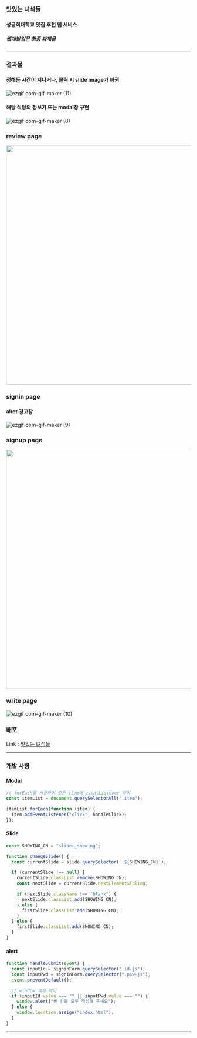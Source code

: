 ### 맛있는 녀석들

#### 성공회대학교 맛집 추천 웹 서비스

##### 웹개발입문 최종 과제물

---

### 결과물

#### 정해둔 시간이 지나거나, 클릭 시 slide image가 바뀜

![ezgif com-gif-maker (11)](https://user-images.githubusercontent.com/63100352/109526396-d986d300-7af5-11eb-8129-4020bd11578e.gif)


#### 해당 식당의 정보가 뜨는 modal창 구현

![ezgif com-gif-maker (8)](https://user-images.githubusercontent.com/63100352/109523248-7d6e7f80-7af2-11eb-976c-bb0fdff38fb0.gif)


### review page

<img src="https://user-images.githubusercontent.com/63100352/109517607-cc191b00-7aec-11eb-974a-dab94cbce658.PNG" width="650px">

### signin page
#### alret 경고창

![ezgif com-gif-maker (9)](https://user-images.githubusercontent.com/63100352/109524740-31bcd580-7af4-11eb-921d-aa4d6c6e704c.gif)

### signup page

<img src="https://user-images.githubusercontent.com/63100352/109517614-cd4a4800-7aec-11eb-8aa9-8c4146c7d8c7.PNG" width="650px">

### write page

![ezgif com-gif-maker (10)](https://user-images.githubusercontent.com/63100352/109525095-86f8e700-7af4-11eb-8a42-6fba9cb9981e.gif)


### 배포

Link : [맛있는 녀석들](https://hanseulhee.github.io/Delicious_guys/)

---

### 개발 사항

#### Modal

```js
// forEach를 사용하여 모든 item에 eventListener 부여
const itemList = document.querySelectorAll(".item");

itemList.forEach(function (item) {
  item.addEventListener("click", handleClick);
});
```

#### Slide

```js
const SHOWING_CN = "slider_showing";

function changeSlide() {
  const currentSlide = slide.querySelector(`.${SHOWING_CN}`);

  if (currentSlide !== null) {
    currentSlide.classList.remove(SHOWING_CN);
    const nextSlide = currentSlide.nextElementSibling;

    if (nextSlide.className !== "blank") {
      nextSlide.classList.add(SHOWING_CN);
    } else {
      firstSlide.classList.add(SHOWING_CN);
    }
  } else {
    firstSlide.classList.add(SHOWING_CN);
  }
}
```

#### alert
```js
function handleSubmit(event) {
  const inputId = signinForm.querySelector(".id-js");
  const inputPwd = signinForm.querySelector(".psw-js");
  event.preventDefault();

  // window 객체 제어
  if (inputId.value === "" || inputPwd.value === "") {
    window.alert("빈 칸을 모두 작성해 주세요");
  } else {
    window.location.assign("index.html");
  }
}
```
---